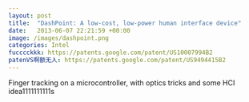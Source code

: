 ```yaml
---
layout: post
title:  "DashPoint: A low-cost, low-power human interface device"
date:   2013-06-07 22:21:59 +00:00
image: /images/dashpoint.png
categories: Intel
fucccckkk: https://patents.google.com/patent/US10007994B2 
patenVS啊额无人: https://patents.google.com/patent/US9494415B2
---
```

Finger tracking on a microcontroller, with optics tricks and some HCI idea1111111111s